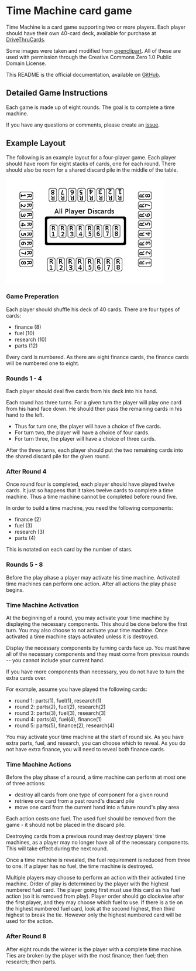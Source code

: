 # Time Machine card game

Time Machine is a card game supporting two or more players.  Each player should have their own 40-card deck, available for purchase at [DriveThruCards](http://www.drivethrurpg.com/product/229995/Time-Machine).

Some images were taken and modified from [openclipart](https://openclipart.org/share).  All of these are used with permission through the Creative Commons Zero 1.0 Public Domain License.

This README is the official documentation, available on [GitHub](https://github.com/couthcommander/tmgame).

## Detailed Game Instructions

Each game is made up of eight rounds.  The goal is to complete a time machine.

If you have any questions or comments, please create an [issue](https://github.com/couthcommander/tmgame/issues).

## Example Layout

The following is an example layout for a four-player game.  Each player should have room for eight stacks of cards, one for each round.  There should also be room for a shared discard pile in the middle of the table.

![Example Layout](layout.png)

### Game Preperation

Each player should shuffle his deck of 40 cards.  There are four types of cards:

* finance (8)
* fuel (10)
* research (10)
* parts (12)

Every card is numbered. As there are eight finance cards, the finance cards will be numbered one to eight.

### Rounds 1 - 4

Each player should deal five cards from his deck into his hand.

Each round has three turns.  For a given turn the player will play one card from his hand face down.  He should then pass the remaining cards in his hand to the left.

* Thus for turn one, the player will have a choice of five cards.
* For turn two, the player will have a choice of four cards.
* For turn three, the player will have a choice of three cards.

After the three turns, each player should put the two remaining cards into the shared discard pile for the given round.

### After Round 4

Once round four is completed, each player should have played twelve cards.  It just so happens that it takes twelve cards to complete a time machine.  Thus a time machine cannot be completed before round five.

In order to build a time machine, you need the following components:

* finance (2)
* fuel (3)
* research (3)
* parts (4)

This is notated on each card by the number of stars.

### Rounds 5 - 8

Before the play phase a player may activate his time machine.  Activated time machines can perform one action.  After all actions the play phase begins.

### Time Machine Activation

At the beginning of a round, you may activate your time machine by displaying the necessary components.  This should be done before the first turn.  You may also choose to not activate your time machine.  Once activated a time machine stays activated unless it is destroyed.

Display the necessary components by turning cards face up.  You must have all of the necessary components and they must come from previous rounds -- you cannot include your current hand.

If you have more components than necessary, you do not have to turn the extra cards over.

For example, assume you have played the following cards:

* round 1: parts(1), fuel(1), research(1)
* round 2: parts(2), fuel(2), research(2)
* round 3: parts(3), fuel(3), research(3)
* round 4: parts(4), fuel(4), finance(1)
* round 5: parts(5), finance(2), research(4)

You may activate your time machine at the start of round six.  As you have extra parts, fuel, and research, you can choose which to reveal.  As you do not have extra finance, you will need to reveal both finance cards.

### Time Machine Actions

Before the play phase of a round, a time machine can perform at most one of three actions:

* destroy all cards from one type of component for a given round
* retrieve one card from a past round's discard pile
* move one card from the current hand into a future round's play area

Each action costs one fuel.  The used fuel should be removed from the game - it should not be placed in the discard pile.

Destroying cards from a previous round may destroy players' time machines, as a player may no longer have all of the necessary components.  This will take effect during the next round.

Once a time machine is revealed, the fuel requirement is reduced from three to one.  If a player has no fuel, the time machine is destroyed.

Multiple players may choose to perform an action with their activated time machine.  Order of play is determined by the player with the highest numbered fuel card.  The player going first must use this card as his fuel action (so it is removed from play).  Player order should go clockwise after the first player, and they may choose which fuel to use.  If there is a tie on the highest numbered fuel card, look at the second highest, then third highest to break the tie.  However only the highest numbered card will be used for the action.

### After Round 8

After eight rounds the winner is the player with a complete time machine.  Ties are broken by the player with the most finance; then fuel; then research; then parts.
